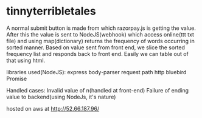 # tinnyterribletales


A normal submit button is made from which razorpay.js is getting the value. After this the value is sent to NodeJS(webhook) 
which access online(ttt txt file) and using map(dictionary) returns the frequency of words occurring in sorted manner.
Based on value sent from front end, we slice the sorted frequency list and responds back to front end.
Easily we can table out of that using html.


libraries used(NodeJS):
  express
  body-parser
  request
  path
  http
  bluebird
  Promise
  
  
Handled cases:
  Invalid value of n(handled at front-end)
  Failure of ending value to backend(using NodeJs, it's nature)
  
  
  
hosted on aws at http://52.66.187.96/  
